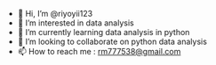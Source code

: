 - 👋 Hi, I’m @riyoyii123
- 👀 I’m interested in data analysis
- 🌱 I’m currently learning data analysis in python
- 💞️ I’m looking to collaborate on python data analysis
- 📫 How to reach me : rm777538@gmail.com

<!---
riyoyii123/riyoyii123 is a ✨ special ✨ repository because its `README.md` (this file) appears on your GitHub profile.
You can click the Preview link to take a look at your changes.
--->
